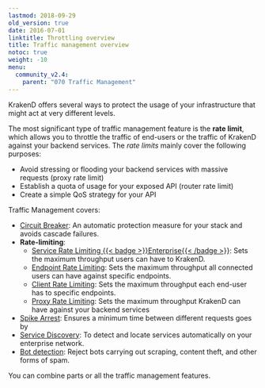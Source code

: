 ```yaml
---
lastmod: 2018-09-29
old_version: true
date: 2016-07-01
linktitle: Throttling overview
title: Traffic management overview
notoc: true
weight: -10
menu:
  community_v2.4:
    parent: "070 Traffic Management"
---
```

KrakenD offers several ways to protect the usage of your infrastructure that might act at very different levels.

The most significant type of traffic management feature is the **rate limit**, which allows you to throttle the traffic of end-users or the traffic of KrakenD against your backend services. The *rate limits* mainly cover the following purposes:

- Avoid stressing or flooding your backend services with massive requests (proxy rate limit)
- Establish a quota of usage for your exposed API (router rate limit)
- Create a simple QoS strategy for your API

Traffic Management covers:

- [Circuit Breaker](/docs/v2.4/backends/circuit-breaker/): An automatic protection measure for your stack and avoids cascade failures.
- **Rate-limiting**:
  - [Service Rate Limiting {{< badge >}}Enterprise{{< /badge >}}](/docs/enterprise/service-settings/service-rate-limit/): Sets the maximum throughput users can have to KrakenD.
  - [Endpoint Rate Limiting](/docs/v2.4/endpoints/rate-limit/): Sets the maximum throughput all connected users can have against specific endpoints.
  - [Client Rate Limiting](/docs/v2.4/endpoints/rate-limit/): Sets the maximum throughput each end-user has to specific endpoints.
  - [Proxy Rate Limiting](/docs/v2.4/backends/rate-limit/): Sets the maximum throughput KrakenD can have against your backend services
- [Spike Arrest](/docs/v2.4/throttling/spike-arrest/): Ensures a minimum time between different requests goes by
- [Service Discovery](/docs/v2.4/backends/service-discovery/): To detect and locate services automatically on your enterprise network.
- [Bot detection](/docs/v2.4/throttling/botdetector/): Reject bots carrying out scraping, content theft, and other forms of spam.

You can combine parts or all the traffic management features.